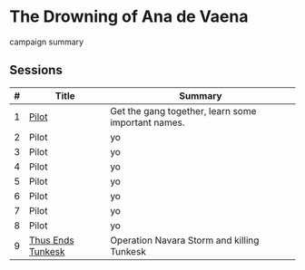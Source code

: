 # The Drowning of Ana de Vaena

campaign summary

## Sessions

| # | Title | Summary | 
| :---: | --- | --- |
| 1 | [Pilot](./S01:pilot.md) | Get the gang together, learn some important names. | 
| 2 | Pilot | yo | 
| 3 | Pilot | yo | 
| 4 | Pilot | yo | 
| 5 | Pilot | yo | 
| 6 | Pilot | yo | 
| 7 | Pilot | yo | 
| 8 | Pilot | yo | 
| 9 | [Thus Ends Tunkesk](./S09:thus_ends_tunkesk.md) | Operation Navara Storm and killing Tunkesk | 
